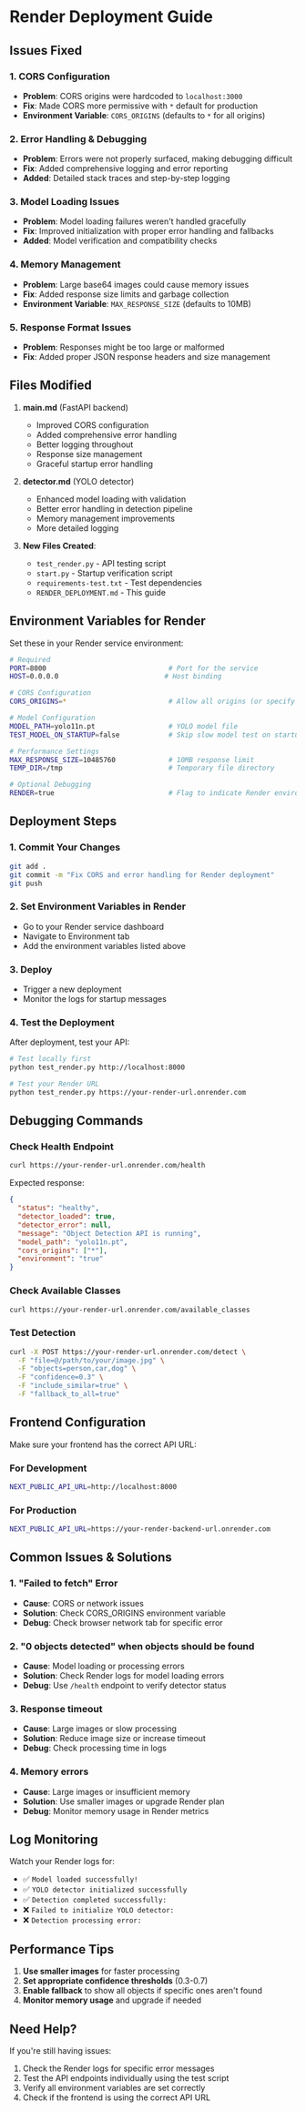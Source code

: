 # Render Deployment Guide

## Issues Fixed

### 1. CORS Configuration
- **Problem**: CORS origins were hardcoded to `localhost:3000`
- **Fix**: Made CORS more permissive with `*` default for production
- **Environment Variable**: `CORS_ORIGINS` (defaults to `*` for all origins)

### 2. Error Handling & Debugging
- **Problem**: Errors were not properly surfaced, making debugging difficult
- **Fix**: Added comprehensive logging and error reporting
- **Added**: Detailed stack traces and step-by-step logging

### 3. Model Loading Issues
- **Problem**: Model loading failures weren't handled gracefully
- **Fix**: Improved initialization with proper error handling and fallbacks
- **Added**: Model verification and compatibility checks

### 4. Memory Management
- **Problem**: Large base64 images could cause memory issues
- **Fix**: Added response size limits and garbage collection
- **Environment Variable**: `MAX_RESPONSE_SIZE` (defaults to 10MB)

### 5. Response Format Issues
- **Problem**: Responses might be too large or malformed
- **Fix**: Added proper JSON response headers and size management

## Files Modified

1. **main.md** (FastAPI backend)
   - Improved CORS configuration
   - Added comprehensive error handling
   - Better logging throughout
   - Response size management
   - Graceful startup error handling

2. **detector.md** (YOLO detector)
   - Enhanced model loading with validation
   - Better error handling in detection pipeline
   - Memory management improvements
   - More detailed logging

3. **New Files Created**:
   - `test_render.py` - API testing script
   - `start.py` - Startup verification script
   - `requirements-test.txt` - Test dependencies
   - `RENDER_DEPLOYMENT.md` - This guide

## Environment Variables for Render

Set these in your Render service environment:

```bash
# Required
PORT=8000                              # Port for the service
HOST=0.0.0.0                          # Host binding

# CORS Configuration  
CORS_ORIGINS=*                         # Allow all origins (or specify your frontend URL)

# Model Configuration
MODEL_PATH=yolo11n.pt                  # YOLO model file
TEST_MODEL_ON_STARTUP=false            # Skip slow model test on startup

# Performance Settings
MAX_RESPONSE_SIZE=10485760             # 10MB response limit
TEMP_DIR=/tmp                          # Temporary file directory

# Optional Debugging
RENDER=true                            # Flag to indicate Render environment
```

## Deployment Steps

### 1. Commit Your Changes
```bash
git add .
git commit -m "Fix CORS and error handling for Render deployment"
git push
```

### 2. Set Environment Variables in Render
- Go to your Render service dashboard
- Navigate to Environment tab
- Add the environment variables listed above

### 3. Deploy
- Trigger a new deployment
- Monitor the logs for startup messages

### 4. Test the Deployment

After deployment, test your API:

```bash
# Test locally first
python test_render.py http://localhost:8000

# Test your Render URL
python test_render.py https://your-render-url.onrender.com
```

## Debugging Commands

### Check Health Endpoint
```bash
curl https://your-render-url.onrender.com/health
```

Expected response:
```json
{
  "status": "healthy",
  "detector_loaded": true,
  "detector_error": null,
  "message": "Object Detection API is running",
  "model_path": "yolo11n.pt",
  "cors_origins": ["*"],
  "environment": "true"
}
```

### Check Available Classes
```bash
curl https://your-render-url.onrender.com/available_classes
```

### Test Detection
```bash
curl -X POST https://your-render-url.onrender.com/detect \
  -F "file=@/path/to/your/image.jpg" \
  -F "objects=person,car,dog" \
  -F "confidence=0.3" \
  -F "include_similar=true" \
  -F "fallback_to_all=true"
```

## Frontend Configuration

Make sure your frontend has the correct API URL:

### For Development
```bash
NEXT_PUBLIC_API_URL=http://localhost:8000
```

### For Production
```bash
NEXT_PUBLIC_API_URL=https://your-render-backend-url.onrender.com
```

## Common Issues & Solutions

### 1. "Failed to fetch" Error
- **Cause**: CORS or network issues
- **Solution**: Check CORS_ORIGINS environment variable
- **Debug**: Check browser network tab for specific error

### 2. "0 objects detected" when objects should be found
- **Cause**: Model loading or processing errors
- **Solution**: Check Render logs for model loading errors
- **Debug**: Use `/health` endpoint to verify detector status

### 3. Response timeout
- **Cause**: Large images or slow processing
- **Solution**: Reduce image size or increase timeout
- **Debug**: Check processing time in logs

### 4. Memory errors
- **Cause**: Large images or insufficient memory
- **Solution**: Use smaller images or upgrade Render plan
- **Debug**: Monitor memory usage in Render metrics

## Log Monitoring

Watch your Render logs for:
- ✅ `Model loaded successfully!`
- ✅ `YOLO detector initialized successfully`
- ✅ `Detection completed successfully:`
- ❌ `Failed to initialize YOLO detector:`
- ❌ `Detection processing error:`

## Performance Tips

1. **Use smaller images** for faster processing
2. **Set appropriate confidence thresholds** (0.3-0.7)
3. **Enable fallback** to show all objects if specific ones aren't found
4. **Monitor memory usage** and upgrade if needed

## Need Help?

If you're still having issues:
1. Check the Render logs for specific error messages
2. Test the API endpoints individually using the test script
3. Verify all environment variables are set correctly
4. Check if the frontend is using the correct API URL